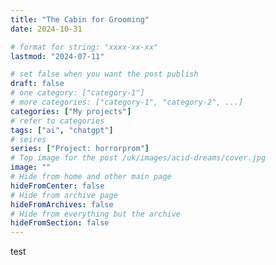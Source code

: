 ```yaml
---
title: "The Cabin for Grooming"
date: 2024-10-31

# format for string: "xxxx-xx-xx"
lastmod: "2024-07-11"

# set false when you want the post publish
draft: false
# one category: ["category-1"]
# more categories: ["category-1", "category-2", ...]
categories: ["My projects"]
# refer to categories
tags: ["ai", "chatgpt"]
# seires
series: ["Project: horrorprom"]
# Top image for the post /uk/images/acid-dreams/cover.jpg
image: ""
# Hide from home and other main page
hideFromCenter: false
# Hide from archive page
hideFromArchives: false
# Hide from everything but the archive
hideFromSection: false
---
```

test
<!--more-->